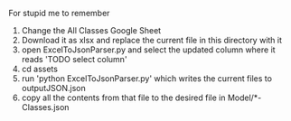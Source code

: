 For stupid me to remember

1. Change the All Classes Google Sheet
2. Download it as xlsx and replace the current file in this directory with it
3. open ExcelToJsonParser.py and select the updated column where it reads 'TODO select column'
4. cd assets
5. run 'python ExcelToJsonParser.py' which writes the current files to outputJSON.json
6. copy all the contents from that file to the desired file in Model/*-Classes.json